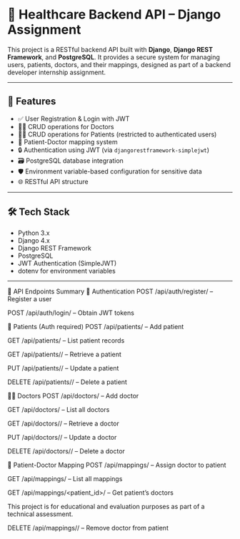 # 🏥 Healthcare Backend API – Django Assignment

This project is a RESTful backend API built with **Django**, **Django REST Framework**, and **PostgreSQL**. It provides a secure system for managing users, patients, doctors, and their mappings, designed as part of a backend developer internship assignment.

---

## 🚀 Features

- ✅ User Registration & Login with JWT
- 👨‍⚕️ CRUD operations for Doctors
- 🧑‍⚕️ CRUD operations for Patients (restricted to authenticated users)
- 🔗 Patient-Doctor mapping system
- 🔒 Authentication using JWT (via `djangorestframework-simplejwt`)
- 🗃️ PostgreSQL database integration
- 🛡️ Environment variable-based configuration for sensitive data
- 🌐 RESTful API structure

---

## 🛠️ Tech Stack

- Python 3.x
- Django 4.x
- Django REST Framework
- PostgreSQL
- JWT Authentication (SimpleJWT)
- dotenv for environment variables

---
📡 API Endpoints Summary
🔑 Authentication
POST /api/auth/register/ – Register a user

POST /api/auth/login/ – Obtain JWT tokens

👥 Patients (Auth required)
POST /api/patients/ – Add patient

GET /api/patients/ – List patient records

GET /api/patients/<id>/ – Retrieve a patient

PUT /api/patients/<id>/ – Update a patient

DELETE /api/patients/<id>/ – Delete a patient

👨‍⚕️ Doctors
POST /api/doctors/ – Add doctor

GET /api/doctors/ – List all doctors

GET /api/doctors/<id>/ – Retrieve a doctor

PUT /api/doctors/<id>/ – Update a doctor

DELETE /api/doctors/<id>/ – Delete a doctor

🔁 Patient-Doctor Mapping
POST /api/mappings/ – Assign doctor to patient

GET /api/mappings/ – List all mappings

GET /api/mappings/<patient_id>/ – Get patient’s doctors




This project is for educational and evaluation purposes as part of a technical assessment.



DELETE /api/mappings/<id>/ – Remove doctor from patient




